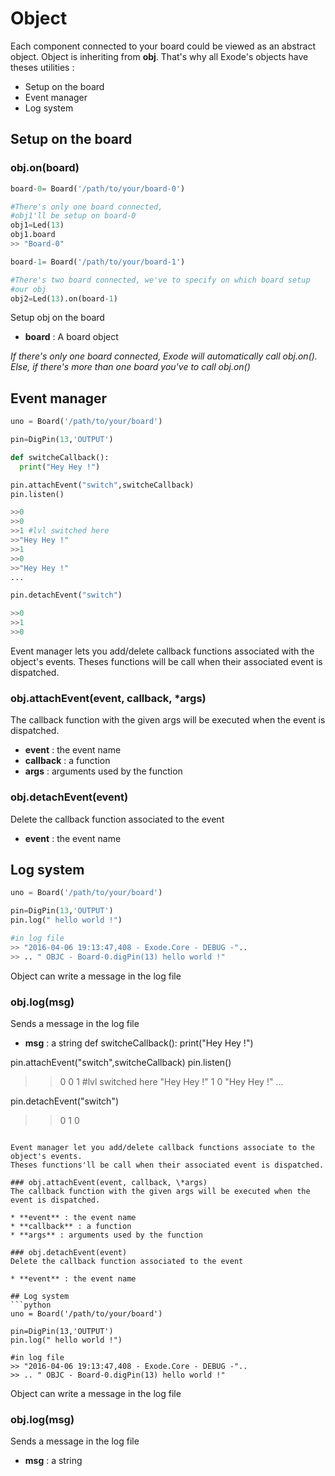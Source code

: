 # Object


Each component connected to your board could be viewed as an abstract object.
Object is inheriting from **obj**. That's why all Exode's objects have theses utilities :

* Setup on the board
* Event manager
* Log system

## Setup on the board

### obj.on(board)
```python
board-0= Board('/path/to/your/board-0')

#There's only one board connected,
#obj1'll be setup on board-0
obj1=Led(13)
obj1.board
>> "Board-0"

board-1= Board('/path/to/your/board-1')

#There's two board connected, we've to specify on which board setup
#our obj
obj2=Led(13).on(board-1)

```
Setup obj on the board

* **board** : A board object

*If there's only one board connected, Exode will automatically call obj.on().
Else, if there's more than one board you've to call obj.on()*

## Event manager
```python
uno = Board('/path/to/your/board')

pin=DigPin(13,'OUTPUT')

def switcheCallback():
  print("Hey Hey !")

pin.attachEvent("switch",switcheCallback)
pin.listen()

>>0
>>0
>>1 #lvl switched here
>>"Hey Hey !"
>>1
>>0
>>"Hey Hey !"
...

pin.detachEvent("switch")

>>0
>>1
>>0

```

Event manager lets you add/delete callback functions associated with the object's events.
Theses functions will be call when their associated event is dispatched.  

### obj.attachEvent(event, callback, \*args)
The callback function with the given args will be executed when the event is dispatched.

* **event** : the event name
* **callback** : a function
* **args** : arguments used by the function

### obj.detachEvent(event)
Delete the callback function associated to the event

* **event** : the event name

## Log system
```python
uno = Board('/path/to/your/board')

pin=DigPin(13,'OUTPUT')
pin.log(" hello world !")

#in log file
>> "2016-04-06 19:13:47,408 - Exode.Core - DEBUG -"..
>> .. " OBJC - Board-0.digPin(13) hello world !"

```
Object can write a message in the log file

### obj.log(msg)
Sends a message in the log file

* **msg** : a string
def switcheCallback():
  print("Hey Hey !")

pin.attachEvent("switch",switcheCallback)
pin.listen()

>>0
>>0
>>1 #lvl switched here
>>"Hey Hey !"
>>1
>>0
>>"Hey Hey !"
...

pin.detachEvent("switch")

>>0
>>1
>>0

```

Event manager let you add/delete callback functions associate to the object's events.
Theses functions'll be call when their associated event is dispatched.  

### obj.attachEvent(event, callback, \*args)
The callback function with the given args will be executed when the event is dispatched.

* **event** : the event name
* **callback** : a function
* **args** : arguments used by the function

### obj.detachEvent(event)
Delete the callback function associated to the event

* **event** : the event name

## Log system
```python
uno = Board('/path/to/your/board')

pin=DigPin(13,'OUTPUT')
pin.log(" hello world !")

#in log file
>> "2016-04-06 19:13:47,408 - Exode.Core - DEBUG -"..
>> .. " OBJC - Board-0.digPin(13) hello world !"

```
Object can write a message in the log file

### obj.log(msg)
Sends a message in the log file

* **msg** : a string
